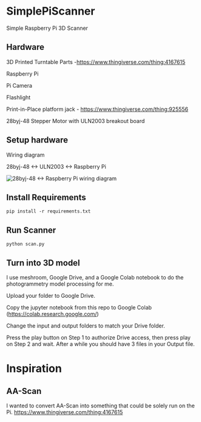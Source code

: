 # SimplePiScanner
Simple Raspberry Pi 3D Scanner

## Hardware

3D Printed Turntable Parts -https://www.thingiverse.com/thing:4167615

Raspberry Pi

Pi Camera

Flashlight

Print-in-Place platform jack - https://www.thingiverse.com/thing:925556

28byj-48 Stepper Motor with ULN2003 breakout board

## Setup hardware
Wiring diagram

28byj-48 <-> ULN2003 <-> Raspberry Pi

![28byj-48 <-> Raspberry Pi wiring diagram](https://i.imgur.com/yFS9LAW.jpg)

## Install Requirements
```
pip install -r requirements.txt
````

## Run Scanner

```
python scan.py
```

## Turn into 3D model

I use meshroom, Google Drive, and a Google Colab notebook to do the photogrammetry model processing for me.

Upload your folder to Google Drive.

Copy the jupyter notebook from this repo to Google Colab (https://colab.research.google.com/)

Change the input and output folders to match your Drive folder.

Press the play button on Step 1 to authorize Drive access, then press play on Step 2 and wait.  After a while you should have 3 files in your Output file.

# Inspiration

## AA-Scan
I wanted to convert AA-Scan into something that could be solely run on the Pi.
https://www.thingiverse.com/thing:4167615
